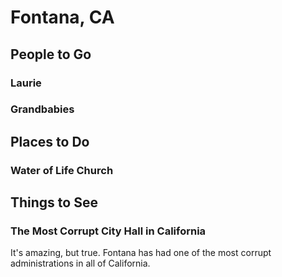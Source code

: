 # Fontana, CA
## People to Go
### Laurie
### Grandbabies
## Places to Do
### Water of Life Church
## Things to See
### The Most Corrupt City Hall in California
It's amazing, but true. Fontana has had one of the most corrupt administrations in all of California.
